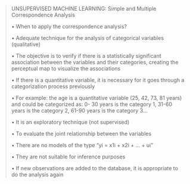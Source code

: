 > UNSUPERVISED MACHINE LEARNING: Simple and Multiple Correspondence Analysis
>
>• When to apply the correspondence analysis?
> 
>• Adequate technique for the analysis of categorical variables (qualitative)
> 
>• The objective is to verify if there is a statistically significant association between the
variables and their categories, creating the perceptual map to visualize the
associations
> 
>• If there is a quantitative variable, it is necessary for it goes through a categorization
process previously
>
> • For example: the age is a quantitative variable (25, 42, 73, 81 years) and could be categorized as: 0-
30 years is the category 1, 31-60 years is the category 2, 61-90 years is the category 3...
>
>• It is an exploratory technique (not supervised)
>
> • To evaluate the joint relationship between the variables
>
> • There are no models of the type “yi = x1i + x2i + ... + ui”
>
> • They are not suitable for inference purposes
>
> • If new observations are added to the database, it is appropriate to do the analysis
again
